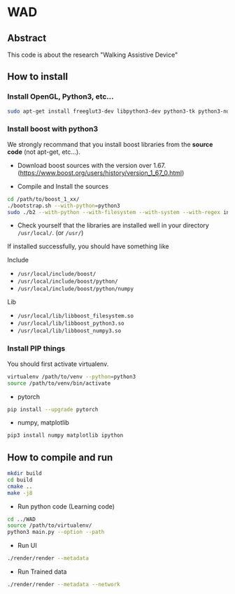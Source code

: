 # WAD


## Abstract

This code is about the research "Walking Assistive Device"

## How to install

### Install OpenGL, Python3, etc...

```bash
sudo apt-get install freeglut3-dev libpython3-dev python3-tk python3-numpy virtualenv ipython3 cmake-curses-gui
```

### Install boost with python3

We strongly recommand that you install boost libraries from the **source code**
(not apt-get, etc...).

- Download boost sources with the version over 1.67.(https://www.boost.org/users/history/version_1_67_0.html)

- Compile and Install the sources

```bash
cd /path/to/boost_1_xx/
./bootstrap.sh --with-python=python3
sudo ./b2 --with-python --with-filesystem --with-system --with-regex install
```

- Check yourself that the libraries are installed well in your directory `/usr/local/`. (or `/usr/`)

If installed successfully, you should have something like

Include

* `/usr/local/include/boost/`
* `/usr/local/include/boost/python/`
* `/usr/local/include/boost/python/numpy`

Lib 

* `/usr/local/lib/libboost_filesystem.so`
* `/usr/local/lib/libboost_python3.so`
* `/usr/local/lib/libboost_numpy3.so`


### Install PIP things

You should first activate virtualenv.
```bash
virtualenv /path/to/venv --python=python3
source /path/to/venv/bin/activate
```

- pytorch 
```bash
pip install --upgrade pytorch
```

- numpy, matplotlib

```bash
pip3 install numpy matplotlib ipython
```

## How to compile and run

```bash
mkdir build
cd build
cmake ..
make -j8
```

- Run python code (Learning code)
```bash
cd ../WAD
source /path/to/virtualenv/
python3 main.py --option --path
```
- Run UI
```bash
./render/render --metadata
```

- Run Trained data
```bash
./render/render --metadata --network
```
